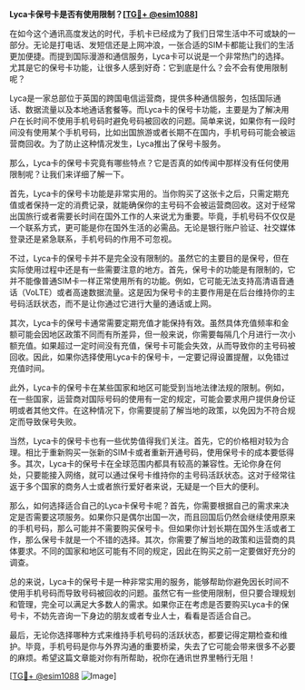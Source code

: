 **Lyca卡保号卡是否有使用限制？[[TG💪+ @esim1088](https://t.me/s/esim1088)]**

在如今这个通讯高度发达的时代，手机卡已经成为了我们日常生活中不可或缺的一部分。无论是打电话、发短信还是上网冲浪，一张合适的SIM卡都能让我们的生活更加便捷。而提到国际漫游和通信服务，Lyca卡可以说是一个非常热门的选择。尤其是它的保号卡功能，让很多人感到好奇：它到底是什么？会不会有使用限制呢？

Lyca是一家总部位于英国的跨国电信运营商，提供多种通信服务，包括国际通话、数据流量以及本地通话套餐等。而Lyca卡的保号卡功能，主要是为了解决用户在长时间不使用手机号码时避免号码被回收的问题。简单来说，如果你有一段时间没有使用某个手机号码，比如出国旅游或者长期不在国内，手机号码可能会被运营商回收。为了防止这种情况发生，Lyca推出了保号卡服务。

那么，Lyca卡的保号卡究竟有哪些特点？它是否真的如传闻中那样没有任何使用限制呢？让我们来详细了解一下。

首先，Lyca卡的保号卡功能是非常实用的。当你购买了这张卡之后，只需定期充值或者保持一定的消费记录，就能确保你的主号码不会被运营商回收。这对于经常出国旅行或者需要长时间在国外工作的人来说尤为重要。毕竟，手机号码不仅仅是一个联系方式，更可能是你在国外生活的必需品。无论是银行账户验证、社交媒体登录还是紧急联系，手机号码的作用不可忽视。

不过，Lyca卡的保号卡并不是完全没有限制的。虽然它的主要目的是保号，但在实际使用过程中还是有一些需要注意的地方。首先，保号卡的功能是有限制的，它并不能像普通SIM卡一样正常使用所有的功能。例如，它可能无法支持高清语音通话（VoLTE）或者高速数据流量。这是因为保号卡的主要作用是在后台维持你的主号码活跃状态，而不是让你通过它进行大量的通话或上网。

其次，Lyca卡的保号卡通常需要定期充值才能保持有效。虽然具体充值频率和金额可能会因地区政策不同而有所差异，但一般来说，你需要每隔几个月进行一次小额充值。如果超过一定时间没有充值，保号卡可能会失效，从而导致你的主号码被回收。因此，如果你选择使用Lyca卡的保号卡，一定要记得设置提醒，以免错过充值时间。

此外，Lyca卡的保号卡在某些国家和地区可能受到当地法律法规的限制。例如，在一些国家，运营商对国际号码的使用有一定的规定，可能会要求用户提供身份证明或者其他文件。在这种情况下，你需要提前了解当地的政策，以免因为不符合规定而导致保号失败。

当然，Lyca卡的保号卡也有一些优势值得我们关注。首先，它的价格相对较为合理。相比于重新购买一张新的SIM卡或者重新开通号码，使用保号卡的成本要低得多。其次，Lyca卡的保号卡在全球范围内都具有较高的兼容性。无论你身在何处，只要能接入网络，就可以通过保号卡维持你的主号码活跃状态。这对于经常往返于多个国家的商务人士或者旅行爱好者来说，无疑是一个巨大的便利。

那么，如何选择适合自己的Lyca卡保号卡呢？首先，你需要根据自己的需求来决定是否需要这项服务。如果你只是偶尔出国一次，而且回国后仍然会继续使用原来的手机号码，那么可能并不需要购买保号卡。但如果你计划长期在国外生活或者工作，那么保号卡就是一个不错的选择。其次，你需要了解当地的政策和运营商的具体要求。不同的国家和地区可能有不同的规定，因此在购买之前一定要做好充分的调查。

总的来说，Lyca卡的保号卡是一种非常实用的服务，能够帮助你避免因长时间不使用手机号码而导致号码被回收的问题。虽然它有一些使用限制，但只要合理规划和管理，完全可以满足大多数人的需求。如果你正在考虑是否要购买Lyca卡的保号卡，不妨先咨询一下身边的朋友或者专业人士，看看是否适合自己。

最后，无论你选择哪种方式来维持手机号码的活跃状态，都要记得定期检查和维护。毕竟，手机号码是你与外界沟通的重要桥梁，失去了它可能会带来很多不必要的麻烦。希望这篇文章能对你有所帮助，祝你在通讯世界里畅行无阻！

[[TG💪+ @esim1088](https://t.me/s/esim1088) ![Image](https://i.postimg.cc/4NQfJmqS/Snipaste-2025-05-13-00-14-12.png)]